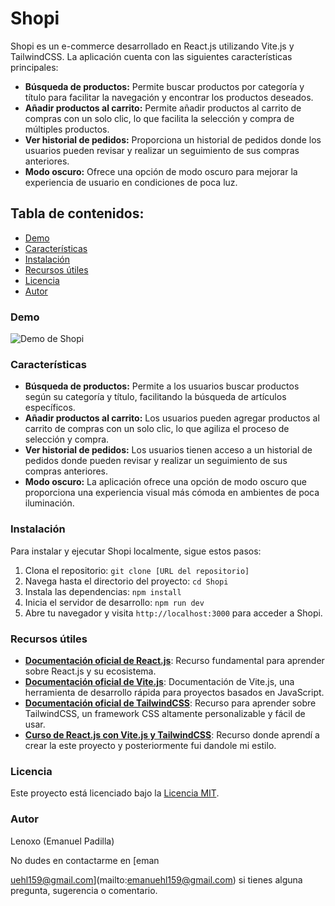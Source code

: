 # Shopi

Shopi es un e-commerce desarrollado en React.js utilizando Vite.js y TailwindCSS. La aplicación cuenta con las siguientes características principales:

- **Búsqueda de productos:** Permite buscar productos por categoría y título para facilitar la navegación y encontrar los productos deseados.
- **Añadir productos al carrito:** Permite añadir productos al carrito de compras con un solo clic, lo que facilita la selección y compra de múltiples productos.
- **Ver historial de pedidos:** Proporciona un historial de pedidos donde los usuarios pueden revisar y realizar un seguimiento de sus compras anteriores.
- **Modo oscuro:** Ofrece una opción de modo oscuro para mejorar la experiencia de usuario en condiciones de poca luz.

## Tabla de contenidos:
- [Demo](#demo)
- [Características](#características)
- [Instalación](#instalación)
- [Recursos útiles](#recursos-útiles)
- [Licencia](#licencia)
- [Autor](#autor)

### Demo

![Demo de Shopi](https://media.giphy.com/media/v1.Y2lkPTc5MGI3NjExNzdmM2I5NmRhNWM2ZDQ5MDEwYjBiZDAyOTRhYmIwMmI1OGJkZTVhZSZlcD12MV9pbnRlcm5hbF9naWZzX2dpZklkJmN0PWc/gtOmlOjB0yE9mHueaS/giphy.gif)

### Características

- **Búsqueda de productos:** Permite a los usuarios buscar productos según su categoría y título, facilitando la búsqueda de artículos específicos.
- **Añadir productos al carrito:** Los usuarios pueden agregar productos al carrito de compras con un solo clic, lo que agiliza el proceso de selección y compra.
- **Ver historial de pedidos:** Los usuarios tienen acceso a un historial de pedidos donde pueden revisar y realizar un seguimiento de sus compras anteriores.
- **Modo oscuro:** La aplicación ofrece una opción de modo oscuro que proporciona una experiencia visual más cómoda en ambientes de poca iluminación.

### Instalación

Para instalar y ejecutar Shopi localmente, sigue estos pasos:

1. Clona el repositorio: `git clone [URL del repositorio]`
2. Navega hasta el directorio del proyecto: `cd Shopi`
3. Instala las dependencias: `npm install`
4. Inicia el servidor de desarrollo: `npm run dev`
5. Abre tu navegador y visita `http://localhost:3000` para acceder a Shopi.

### Recursos útiles

- **[Documentación oficial de React.js](https://react.dev/)**: Recurso fundamental para aprender sobre React.js y su ecosistema.
- **[Documentación oficial de Vite.js](https://vitejs.dev/)**: Documentación de Vite.js, una herramienta de desarrollo rápida para proyectos basados en JavaScript.
- **[Documentación oficial de TailwindCSS](https://tailwindcss.com/)**: Recurso para aprender sobre TailwindCSS, un framework CSS altamente personalizable y fácil de usar.
- **[Curso de React.js con Vite.js y TailwindCSS](https://platzi.com/cursos/react-vite-tailwindcss/)**: Recurso donde aprendí a crear la este proyecto y posteriormente fui dandole mi estilo.

### Licencia

Este proyecto está licenciado bajo la [Licencia MIT](LICENSE).

### Autor

Lenoxo (Emanuel Padilla)

No dudes en contactarme en [eman

uehl159@gmail.com](mailto:emanuehl159@gmail.com) si tienes alguna pregunta, sugerencia o comentario.